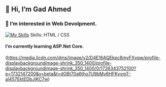 ## 👋 Hi, I’m Gad Ahmed 
### 👀 I’m interested in Web Devolpment.
[![My Skills](https://skillicons.dev/icons?i=html,css)](https://skillicons.dev)
Skills:  HTML / CSS
#### I’m currently learning ASP.Net Core.
(https://media.licdn.com/dms/image/v2/D4E16AQEkpc8myFXyqw/profile-displaybackgroundimage-shrink_350_1400/profile-displaybackgroundimage-shrink_350_1400/0/1726343752100?e=1732147200&v=beta&t=dGBt70a6tho7U9bMv6HFKyvmT-aI457EktEDbJjKC7w)










<!---
gadahmed36/gadahmed36 is a ✨ special ✨ repository because its `README.md` (this file) appears on your GitHub profile.
You can click the Preview link to take a look at your changes.
--->
